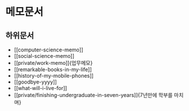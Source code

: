 # 메모문서

## 하위문서

- [[computer-science-memo]]
- [[social-science-memo]]
- [[private/work-memo]]{업무메모}
- [[remarkable-books-in-my-life]]
- [[history-of-my-mobile-phones]]
- [[goodbye-yyyy]]
- [[what-will-i-live-for]]
- [[private/finishing-undergraduate-in-seven-years]]{7년만에 학부를 마치며}
